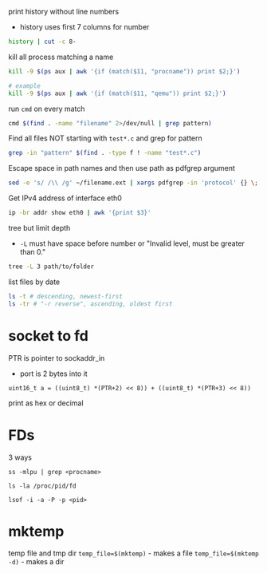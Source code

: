 
print history without line numbers
- history uses first 7 columns for number
```sh
history | cut -c 8-
```

kill all process matching a name
```sh
kill -9 $(ps aux | awk '{if (match($11, "procname")) print $2;}')

# example
kill -9 $(ps aux | awk '{if (match($11, "qemu")) print $2;}')
```

run `cmd` on every match
```sh
cmd $(find . -name "filename" 2>/dev/null | grep pattern)
```

Find all files NOT starting with `test*.c` and grep for pattern
```sh
grep -in "pattern" $(find . -type f ! -name "test*.c")
```

Escape space in path names and then use path as pdfgrep argument
```sh
sed -e 's/ /\\ /g' ~/filename.ext | xargs pdfgrep -in 'protocol' {} \;
```

Get IPv4 address of interface eth0
```sh
ip -br addr show eth0 | awk '{print $3}'
```

tree but limit depth
- `-L` must have space before number or "Invalid level, must be greater than 0."
```sh
tree -L 3 path/to/folder
```

list files by date
```sh
ls -t # descending, newest-first
ls -tr # "-r reverse", ascending, oldest first

```



# socket to fd
PTR is pointer to sockaddr_in
- port is 2 bytes into it

`uint16_t a = ((uint8_t) *(PTR+2) << 8)) + ((uint8_t) *(PTR+3) << 8))`

print as hex or decimal


# FDs
3 ways
```
ss -mlpu | grep <procname>

ls -la /proc/pid/fd

lsof -i -a -P -p <pid>
```

# mktemp
temp file and tmp dir
`temp_file=$(mktemp)` - makes a file
`temp_file=$(mktemp -d)` - makes a dir
